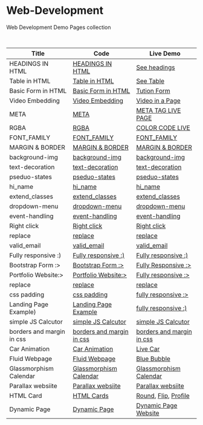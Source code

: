 # Web-Development
Web Development Demo Pages collection<br><br>
##

| Title | Code | Live Demo |
| ----- | ---- | --------- |
| HEADINGS IN HTML | [HEADINGS IN HTML](https://github.com/keshavgbpecdelhi/Web-Development/blob/master/html/types_of_headings.html) | [See headings](https://keshavgbpecdelhi.github.io/Web-Development/html/types_of_headings.html) |
| Table in HTML | [Table in HTML](https://github.com/keshavgbpecdelhi/Web-Development/blob/master/html/a_simple_table_in_html.html) | [See Table](https://keshavgbpecdelhi.github.io/Web-Development/html/a_simple_table_in_html.html) |
| Basic Form in HTML | [Basic Form in HTML](https://github.com/keshavgbpecdelhi/Web-Development/blob/master/html/Basic_form.html) | [Tution Form](https://keshavgbpecdelhi.github.io/Web-Development/html/Basic_form.html) |
| Video Embedding | [Video Embedding](https://github.com/keshavgbpecdelhi/Web-Development/blob/master/html/video_embedding.html) | [Video in a Page](https://keshavgbpecdelhi.github.io/Web-Development/html/video_embedding.html) |
| META | [META](https://raw.githubusercontent.com/keshavgbpecdelhi/Web-Development/master/html/meta_tag.html) | [META TAG LIVE PAGE](https://keshavgbpecdelhi.github.io/Web-Development/html/meta_tag.html) |
| RGBA | [RGBA](https://github.com/keshavgbpecdelhi/Web-Development/tree/master/css-1) | [COLOR CODE LIVE](https://keshavgbpecdelhi.github.io/Web-Development/css-1/) |
| FONT_FAMILY | [FONT_FAMILY](https://github.com/keshavgbpecdelhi/Web-Development/tree/master/css-2/font-family) | [FONT_FAMILY](https://keshavgbpecdelhi.github.io/Web-Development/css-2/font-family/index.html) |
| MARGIN & BORDER | [MARGIN & BORDER](https://github.com/keshavgbpecdelhi/Web-Development/tree/master/css-3/margin-border) | [MARGIN & BORDER](https://keshavgbpecdelhi.github.io/Web-Development/css-3/margin-border/index.html) |
| background-img | [background-img](https://github.com/keshavgbpecdelhi/Web-Development/tree/master/css-4/background-img) | [background-img](https://keshavgbpecdelhi.github.io/Web-Development/css-4/background-img/index.html) |
| text-decoration | [text-decoration](https://github.com/keshavgbpecdelhi/Web-Development/tree/master/css-5/text-decoration) | [text-decoration](https://keshavgbpecdelhi.github.io/Web-Development/css-5/text-decoration/index.html) |
| pseduo-states | [pseduo-states](https://github.com/keshavgbpecdelhi/Web-Development/tree/master/css-6/pseduo-states) | [pseduo-states](https://keshavgbpecdelhi.github.io/Web-Development/css-6/pseduo-states/index.html) |
| hi_name | [hi_name](https://github.com/keshavgbpecdelhi/Web-Development/tree/master/javascript/hi_name) | [hi_name](https://keshavgbpecdelhi.github.io/Web-Development/javascript/hi_name/index.html) |
|extend_classes | [extend_classes](https://github.com/keshavgbpecdelhi/Web-Development/tree/master/javascript/extend_classl) | [extend_classes](https://keshavgbpecdelhi.github.io/Web-Development/javascript/extend_class/) |
| dropdown-menu | [dropdown-menu](https://github.com/keshavgbpecdelhi/Web-Development/tree/master/jQuery/dropdown-menu) | [dropdown-menu](https://keshavgbpecdelhi.github.io/Web-Development/jQuery/dropdown-menu/index.html) |
| event-handling | [event-handling](https://github.com/keshavgbpecdelhi/Web-Development/tree/master/jQuery/event-handling) | [event-handling](https://keshavgbpecdelhi.github.io/Web-Development/jQuery/event-handling/index.html) |
| Right click | [Right click](https://github.com/keshavgbpecdelhi/Web-Development/tree/master/jQuery/right-click) | [Right click](https://keshavgbpecdelhi.github.io/Web-Development/jQuery/right-click/index.html) |
| replace | [replace](https://github.com/keshavgbpecdelhi/Web-Development/tree/master/jQuery/replace) | [replace](https://keshavgbpecdelhi.github.io/Web-Development/jQuery/replace/index.html) |
| valid_email | [valid_email](https://github.com/keshavgbpecdelhi/Web-Development/tree/master/jQuery/valid_email) | [valid_email](https://keshavgbpecdelhi.github.io/Web-Development/jQuery/valid_email/) |
| Fully responsive :) | [Fully responsive :)](https://github.com/keshavgbpecdelhi/Web-Development/tree/master/Bootstrap/responsive-page) | [Fully responsive :)](https://keshavgbpecdelhi.github.io/Web-Development/Bootstrap/responsive-page/) |
| Bootstrap Form :> | [Bootstrap Form :>](https://github.com/keshavgbpecdelhi/Web-Development/blob/master/Bootstrap/bootstrap-form/index.html) | [Fully Responsive :>](https://keshavgbpecdelhi.github.io/Web-Development/Bootstrap/bootstrap-form/) |
| Portfolio Website:> | [Portfolio Website:>](https://github.com/devon221/Web-Development/blob/master/css-7/portfolio_example.html) | [Fully responsive :>](https://clever-bose-eaea9a.netlify.app/) |
| replace | [replace](https://github.com/keshavgbpecdelhi/Web-Development/tree/master/jQuery/replace) | [replace](https://keshavgbpecdelhi.github.io/Web-Development/jQuery/replace/index.html) |
| css padding | [css padding](https://github.com/keshavgbpecdelhi/Web-Development/blob/master/css-8/Padding%20css/index.html) | [fully responsive :>](https://keshavgbpecdelhi.github.io/Web-Development/css-8/Padding%20css/) |
| Landing Page Example) | [Landing Page Example](https://github.com/keshavgbpecdelhi/Web-Development/blob/master/landing-page/index.html) | [fully responsive :)](https://keshavgbpecdelhi.github.io/Web-Development/landing-page/) |
| simple JS Calcutor | [simple JS Calcutor](https://github.com/keshavgbpecdelhi/Web-Development/blob/master/javascript/js-calculator/index.html) | [simple JS Calcutor](https://keshavgbpecdelhi.github.io/Web-Development/javascript/js-calculator/index.html) |
| borders and margin in css | [borders and margin in css](https://github.com/keshavgbpecdelhi/Web-Development/blob/master/css-9/index.html) | [borders and margin in css](https://keshavgbpecdelhi.github.io/Web-Development/css-9/index.html) |
| Car Animation| [Car Animation](https://github.com/keshavgbpecdelhi/Web-Development/blob/master/car-animation/index.html) | [Live Car](https://keshavgbpecdelhi.github.io/Web-Development/car-animation/) |
| Fluid Webpage| [Fluid Webpage](https://github.com/keshavgbpecdelhi/Web-Development/blob/master/fluid-webpage/Fluid-Webpage/index.html) | [Blue Bubble](https://keshavgbpecdelhi.github.io/Web-Development/fluid-webpage/Fluid-Webpage/index.html)
| Glassmorphism Calendar | [Glassmorphism Calendar](https://github.com/keshavgbpecdelhi/Web-Development/blob/master/glassmorphism-calendar) | [Glassmorphism Calendar](https://keshavgbpecdelhi.github.io/Web-Development/glassmorphism-calendar)  |
| Parallax websiite | [Parallax websiite](https://github.com/keshavgbpecdelhi/Web-Development/blob/master/parallax-website) | [Parallax websiite](https://keshavgbpecdelhi.github.io/Web-Development/parallax-website)  |
| HTML Card | [HTML Cards](https://github.com/keshavgbpecdelhi/Web-Development/blob/master/html/card) | [Round](https://keshavgbpecdelhi.github.io/Web-Development/html/card/card.html), [Flip](https://keshavgbpecdelhi.github.io/Web-Development/html/card/flipcard.html), [Profile](https://keshavgbpecdelhi.github.io/Web-Development/html/card/profilecard.html) |
| Dynamic Page | [Dynamic Page](https://github.com/keshavgbpecdelhi/Web-Development/blob/master/dynamic-page) | [Dynamic Page Website](https://keshavgbpecdelhi.github.io/Web-Development/dynamic-page) |